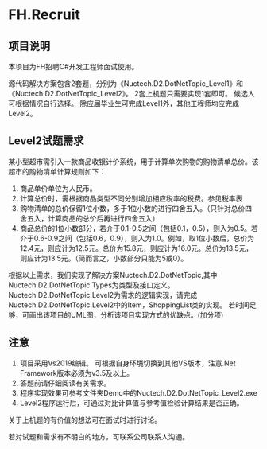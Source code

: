 # FH.Recruit

## 项目说明

本项目为FH招聘C#开发工程师面试使用。

源代码解决方案包含2套题，分别为《Nuctech.D2.DotNetTopic_Level1》和《Nuctech.D2.DotNetTopic_Level2》。
2套上机题只需要实现1套即可。 候选人可根据情况自行选择。 
除应届毕业生可完成Level1外，其他工程师均应完成Level2。

## Level2试题需求

某小型超市需引入一款商品收银计价系统，用于计算单次购物的购物清单总价。该超市的购物清单计算规则如下：
1.	商品单价单位为人民币。
2.	计算总价时，需根据商品类型不同分别增加相应税率的税费。参见税率表
3.	购物清单的总价保留1位小数，多于1位小数的进行四舍五入。（只针对总价四舍五入，计算商品的总价后再进行四舍五入）
4.	商品总价的1位小数部分，若介于0.1-0.5之间（包括0.1，0.5），则入为0.5。若介于0.6-0.9之间（包括0.6，0.9），则入为1.0。例如，取1位小数后，总价为12.4元，则应计为12.5元。总价为15.8元，则应计为16.0元。总价为13.5元，则应计为13.5元。（简而言之，小数部分只能为5或0）。

根据以上需求，我们实现了解决方案Nuctech.D2.DotNetTopic,其中 Nuctech.D2.DotNetTopic.Types为类型及接口定义。Nuctech.D2.DotNetTopic.Level2为需求的逻辑实现，请完成Nuctech.D2.DotNetTopic.Level2中的Item，ShoppingList类的实现。
若时间足够，可画出该项目的UML图，分析该项目实现方式的优缺点。(加分项)


## 注意

1. 项目采用Vs2019编辑。 可根据自身环境切换到其他VS版本，注意.Net Framework版本必须为v3.5及以上。
2. 答题前请仔细阅读有关需求。
3. 程序实现效果可参考文件夹Demo中的Nuctech.D2.DotNetTopic_Level2.exe
4. Level2程序运行后，可通过对比计算值与参考值检验计算结果是否正确。

关于上机题的有价值的想法可在面试时进行讨论。

若对试题和需求有不明白的地方，可联系公司联系人沟通。